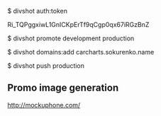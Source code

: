 $ divshot auth:token
  
  Ri_TQPggxiwL1GnICKpErTf9qCgp0qx67iRGzBnZ

$ divshot promote development production

$ divshot domains:add carcharts.sokurenko.name

$ divshot push production


## Promo image generation

  http://mockuphone.com/
  